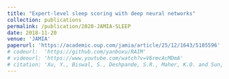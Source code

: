 ```yaml
---
title: "Expert-level sleep scoring with deep neural networks"
collection: publications
permalink: /publication/2020-JAMIA-SLEEP
date: 2018-11-20
venue: 'JAMIA'
paperurl: 'https://academic.oup.com/jamia/article/25/12/1643/5185596'
# codeurl:  'https://github.com/yanboxu/RAIM'
# videourl: 'https://www.youtube.com/watch?v=V6rmcAcMDmA'
# citation: 'Xu, Y., Biswal, S., Deshpande, S.R., Maher, K.O. and Sun, J., 2018, July. RAIM: Recurrent Attentive and Intensive Model of Multimodal Patient Monitoring Data. In Proceedings of the 24th ACM SIGKDD International Conference on Knowledge Discovery & Data Mining (pp. 2565-2573). ACM.'
---
```

